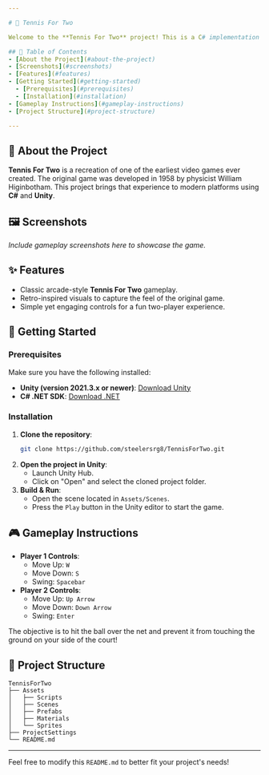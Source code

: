 ```yaml
---

# 🎾 Tennis For Two

Welcome to the **Tennis For Two** project! This is a C# implementation of the classic game, developed using the Unity game engine.

## 📝 Table of Contents
- [About the Project](#about-the-project)
- [Screenshots](#screenshots)
- [Features](#features)
- [Getting Started](#getting-started)
  - [Prerequisites](#prerequisites)
  - [Installation](#installation)
- [Gameplay Instructions](#gameplay-instructions)
- [Project Structure](#project-structure)

---
```


## 📖 About the Project
**Tennis For Two** is a recreation of one of the earliest video games ever created. The original game was developed in 1958 by physicist William Higinbotham. This project brings that experience to modern platforms using **C#** and **Unity**.

## 🖼️ Screenshots
*Include gameplay screenshots here to showcase the game.*

## ✨ Features
- Classic arcade-style **Tennis For Two** gameplay.
- Retro-inspired visuals to capture the feel of the original game.
- Simple yet engaging controls for a fun two-player experience.

## 🚀 Getting Started

### Prerequisites
Make sure you have the following installed:
- **Unity (version 2021.3.x or newer)**: [Download Unity](https://unity.com/)
- **C# .NET SDK**: [Download .NET](https://dotnet.microsoft.com/download)

### Installation
1. **Clone the repository**:
   ```bash
   git clone https://github.com/steelersrg8/TennisForTwo.git
   ```
2. **Open the project in Unity**:
   - Launch Unity Hub.
   - Click on "Open" and select the cloned project folder.
3. **Build & Run**:
   - Open the scene located in `Assets/Scenes`.
   - Press the `Play` button in the Unity editor to start the game.

## 🎮 Gameplay Instructions
- **Player 1 Controls**:
  - Move Up: `W`
  - Move Down: `S`
  - Swing: `Spacebar`
- **Player 2 Controls**:
  - Move Up: `Up Arrow`
  - Move Down: `Down Arrow`
  - Swing: `Enter`
  
The objective is to hit the ball over the net and prevent it from touching the ground on your side of the court!

## 📂 Project Structure
```
TennisForTwo
├── Assets
│   ├── Scripts
│   ├── Scenes
│   ├── Prefabs
│   ├── Materials
│   └── Sprites
├── ProjectSettings
└── README.md
```

---

Feel free to modify this `README.md` to better fit your project's needs!
